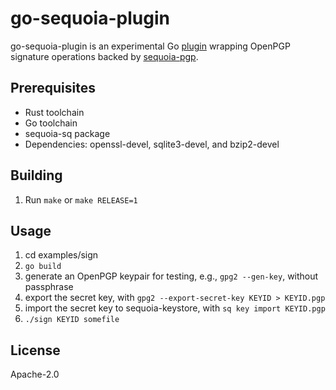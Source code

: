 # go-sequoia-plugin

go-sequoia-plugin is an experimental Go [plugin] wrapping OpenPGP
signature operations backed by [sequoia-pgp].

## Prerequisites

- Rust toolchain
- Go toolchain
- sequoia-sq package
- Dependencies: openssl-devel, sqlite3-devel, and bzip2-devel

## Building

1. Run `make` or `make RELEASE=1`

## Usage

1. cd examples/sign
1. `go build`
1. generate an OpenPGP keypair for testing, e.g., `gpg2 --gen-key`, without passphrase
1. export the secret key, with `gpg2 --export-secret-key KEYID > KEYID.pgp`
1. import the secret key to sequoia-keystore, with `sq key import KEYID.pgp`
1. `./sign KEYID somefile`

## License

Apache-2.0

[plugin]: https://pkg.go.dev/plugin
[sequoia-pgp]: https://sequoia-pgp.org/
